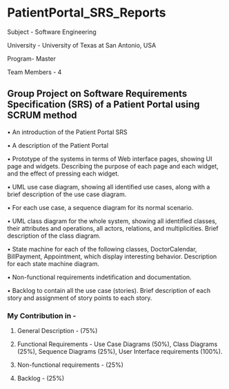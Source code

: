# PatientPortal_SRS_Reports

Subject - Software Engineering

University - University of Texas at San Antonio, USA

Program- Master

Team Members - 4

## Group Project on Software Requirements Specification (SRS) of a Patient Portal using SCRUM method

• An introduction of the Patient Portal SRS

• A description of the Patient Portal

• Prototype of the systems in terms of Web interface pages, showing UI page and widgets. Describing the purpose of each page and each widget, and the effect of pressing each widget.

• UML use case diagram, showing all identified use cases, along with a brief description of the use case diagram.

• For each use case, a sequence diagram for its normal scenario.

• UML class diagram for the whole system, showing all identified classes, their attributes and operations, all actors, relations, and multiplicities. Brief description of the class diagram.

• State machine for each of the following classes, DoctorCalendar, BillPayment, Appointment, which display interesting behavior. Description for each state machine diagram.

• Non-functional requirements indetification and documentation.

• Backlog to contain all the use case (stories). Brief description of each story and assignment of story points to each story.

### My Contribution in -
1. General Description - (75%)

2. Functional Requirements - Use Case Diagrams (50%), Class Diagrams (25%), Sequence Diagrams (25%), User Interface requirements (100%).

3. Non-functional requirements - (25%)

4. Backlog - (25%)
